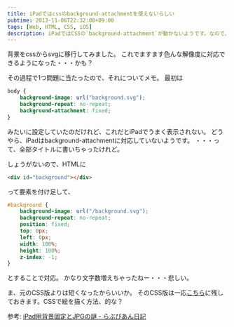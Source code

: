 ```yaml
---
title: iPadではcssのbackground-attachmentを使えないらしい
pubtime: 2013-11-06T22:32:00+09:00
tags: [Web, HTML, CSS, iOS]
description: iPadではCSSの`background-attachment`が動かないようです。なので、別の方法で同じようなことを実現してみました。
---
```


背景をcssからsvgに移行してみました。
これでますます色んな解像度に対応できるようになった・・・かも？

その過程で1つ問題に当たったので、それについてメモ。
最初は
``` css
body {
    background-image: url("background.svg");
    background-repeat: no-repeat;
    background-attachment: fixed;
}
```
みたいに設定していたのだけれど、これだとiPadでうまく表示されない。
どうやら、iPadはbackground-attachmentに対応していないようです。
・・・って、全部タイトルに書いちゃったけれど。

しょうがないので、HTMLに
``` html
<div id="background"></div>
```
って要素を付け足して、
``` css
#background {
    background-image: url("/background.svg");
    background-repeat: no-repeat;
    position: fixed;
    top: 0px;
    left: 0px;
    width: 100%;
    height: 100%;
    z-index: -1;
}
```
とすることで対応。
かなり文字数増えちゃったねー・・・悲しい。

ま、元のCSS版よりは短くなったからいいか。
そのCSS版は一応[こちら](/blog/2013/11/old-background)に残しておきます。CSSで絵を描く方法、的な？

参考: [iPad用背景固定とJPGの謎 - らぶびあん日記](http://kk0201.com/2012/03/ipadjpg.html)
